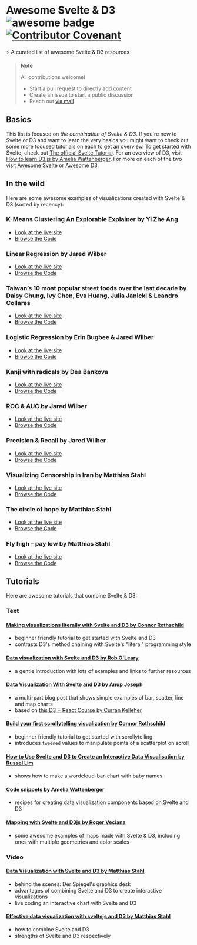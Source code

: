 # Awesome Svelte & D3 ![awesome badge](https://badgen.net/badge/icon/awesome?icon=awesome&label) [![Contributor Covenant](https://img.shields.io/badge/Contributor%20Covenant-2.1-4baaaa.svg)](code_of_conduct.md) 

⚡ A curated list of awesome Svelte & D3 resources

> **Note**
>
> All contributions welcome!
> - Start a pull request to directly add content
> - Create an issue to start a public discussion
> - Reach out [via mail](mailto:seblammers@posteo.org) 

## Basics
This list is focused on *the combination of Svelte & D3*.
If you're new to Svelte or D3 and want to learn the very basics you might want to check out some more focused tutorials on each to get an overview.
To get started with Svelte, check out [The official Svelte Tutorial](https://svelte.dev/tutorial). 
For an overview of D3, visit [How to learn D3.js by Amelia Wattenberger](https://wattenberger.com/blog/d3).
For more on each of the two visit [Awesome Svelte](https://github.com/TheComputerM/awesome-svelte) or [Awesome D3](https://github.com/wbkd/awesome-d3).

## In the wild
Here are some awesome examples of visualizations created with Svelte & D3 (sorted by recency):

### K-Means Clustering An Explorable Explainer by Yi Zhe Ang
- [Look at the live site](https://k-means-explorable.vercel.app/)
- [Browse the Code](https://github.com/yizhe-ang/k-means-explorable)

### Linear Regression by Jared Wilber
- [Look at the live site](https://mlu-explain.github.io/logistic-regression/)
- [Browse the Code](https://github.com/aws-samples/aws-mlu-explain/tree/main/code/linear-regression)

### Taiwan’s 10 most popular street foods over the last decade by  Daisy Chung, Ivy Chen, Eva Huang, Julia Janicki & Leandro Collares
- [Look at the live site](https://taiwandatastories.com/taiwan-street-food-interactive/)
- [Browse the Code](https://github.com/TaiwanDataStories/streetfood-svelte)

### Logistic Regression by Erin Bugbee & Jared Wilber
- [Look at the live site](https://mlu-explain.github.io/logistic-regression/)
- [Browse the Code](https://github.com/aws-samples/aws-mlu-explain/tree/main/code/logistic-regression)

### Kanji with radicals by Dea Bankova
- [Look at the live site](https://kanjiviz.netlify.app/)
- [Browse the Code](https://github.com/deaxmachina/kanji_radicals_viz)

### ROC & AUC by Jared Wilber
- [Look at the live site](https://mlu-explain.github.io/roc-auc/)
- [Browse the Code](https://github.com/aws-samples/aws-mlu-explain/tree/main/code/roc-auc)

### Precision & Recall by Jared Wilber
- [Look at the live site](https://mlu-explain.github.io/precision-recall)
- [Browse the Code](https://github.com/aws-samples/aws-mlu-explain/tree/main/code/precision-recall)

### Visualizing Censorship in Iran by Matthias Stahl
- [Look at the live site](https://visualization.journalismisnotacrime.com)
- [Browse the Code](https://github.com/higsch/censorship-in-iran)

### The circle of hope by Matthias Stahl
- [Look at the live site](https://higsch.github.io/childhood-mortality)
- [Browse the Code](https://github.com/higsch/childhood-mortality)

### Fly high – pay low by Matthias Stahl
- [Look at the live site](https://higsch.github.io/flyhigh)
- [Browse the Code](https://github.com/higsch/flyhigh)


## Tutorials
Here are awesome tutorials that combine Svelte & D3:
### Text
#### [Making visualizations literally with Svelte and D3 by Connor Rothschild](https://www.connorrothschild.com/post/svelte-and-d3)
- beginner friendly tutorial to get started with Svelte and D3
- contrasts D3's method chaining with Svelte's "literal" programming style

#### [Data visualization with Svelte and D3 by Rob O'Leary](https://blog.logrocket.com/data-visualization-svelte-d3)
- a gentle introduction with lots of examples and links to further resources

#### [Data Visualization With Svelte and D3 by Anup Joseph](https://dev.to/learners/series-intro-data-visualization-with-svelte-and-d3-4c07)
- a multi-part blog post that shows simple examples of bar, scatter, line and map charts
- based on [this D3 + React Course by Curran Kelleher](https://www.youtube.com/watch?v=2LhoCfjm8R4)

#### [Build your first scrollytelling visualization by Connor Rothschild](https://www.connorrothschild.com/post/svelte-scrollytelling)
- beginner friendly tutorial to get started with scrollytelling
- introduces `tweened` values to manipulate points of a scatterplot on scroll

#### [How to Use Svelte and D3 to Create an Interactive Data Visualisation by Russel Lim](https://javascript.plainenglish.io/how-to-use-svelte-and-d3-to-create-an-interactive-data-visualisation-d52e848fd995)
- shows how to make a wordcloud-bar-chart with baby names

#### [Code snippets by Amelia Wattenberger](https://svelte.recipes/)
- recipes for creating data visualization components based on Svelte and D3

#### [Mapping with Svelte and D3js by Roger Veciana](https://geoexamples.com/other/2019/12/08/mapping-svelte.html/)
- some awesome examples of maps made with Svelte & D3, including ones with multiple geometries and color scales

### Video
#### [Data Visualization with Svelte and D3 by Matthias Stahl](https://www.youtube.com/watch?v=uVt01Z2TLvQ&t=0)
- behind the scenes: Der Spiegel's graphics desk
- advantages of combining Svelte and D3 to create interactive visualizations
- live coding an interactive chart with Svelte and D3

#### [Effective data visualization with sveltejs and D3 by Matthias Stahl](https://youtu.be/GYXuOvX_fns?t=408)
- how to combine Svelte and D3
- strengths of Svelte and D3 respectively






